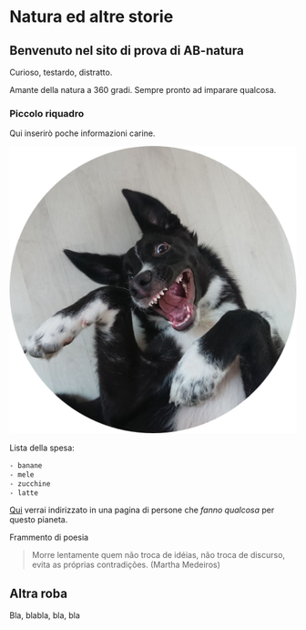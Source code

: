 # Natura ed altre storie
## Benvenuto nel sito di prova di AB-natura

Curioso, testardo, distratto. 

Amante della natura a 360 gradi. Sempre pronto ad imparare qualcosa.



### Piccolo riquadro


Qui inserirò poche informazioni carine.

![Sono Macchia di Merlot](docs/MdM.png)

Lista della spesa:

	- banane
	- mele
	- zucchine
	- latte
	

[Qui](https://extinctionrebellion.it/) verrai indirizzato in una pagina di persone che *fanno qualcosa* per questo pianeta.

Frammento di poesia

> Morre lentamente quem não troca de idéias, 
> não troca de discurso, 
> evita as próprias contradições.
						(Martha Medeiros)
						
						
## Altra roba

Bla, blabla, bla, bla
